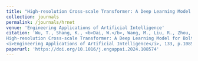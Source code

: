 ```yaml
---
title: "High-resolution Cross-scale Transformer: A Deep Learning Model for Bolt Loosening Detection Based on Monocular Vision Measurement"
collection: journals
permalink: /journals/hrnet
venue: 'Engineering Applications of Artificial Intelligence'
citation: 'Wu, T., Shang, K., <b>Dai, W.</b>, Wang, M., Liu, R., Zhou, J. and Liu, J., 2024. 
High-resolution Cross-scale Transformer: A Deep Learning Model for Bolt Loosening Detection Based on Monocular Vision Measurement. 
<i>Engineering Applications of Artificial Intelligence</i>, 133, p.108574.'
paperurl: 'https://doi.org/10.1016/j.engappai.2024.108574'
---
```

